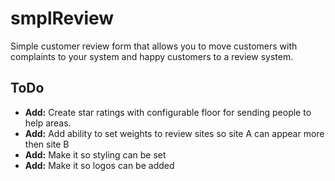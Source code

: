 # smplReview
Simple customer review form that allows you to move customers with complaints to your system and happy customers to a review system.

## ToDo
* <b>Add:</b> Create star ratings with configurable floor for sending people to help areas.
* <b>Add:</b> Add ability to set weights to review sites so site A can appear more then site B
* <b>Add:</b> Make it so styling can be set
* <b>Add:</b> Make it so logos can be added